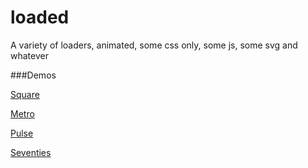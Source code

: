 loaded
======

A variety of loaders, animated, some css only, some js, some svg and whatever

###Demos

[Square](http://htmlpreview.github.io/?https://github.com/roachhd/loaded/blob/gh-pages/index.html)

[Metro](http://htmlpreview.github.io/?https://github.com/roachhd/loaded/blob/gh-pages/metro-balls.html)

[Pulse](http://htmlpreview.github.io/?https://github.com/roachhd/loaded/blob/gh-pages/pulse.html)

[Seventies](http://htmlpreview.github.io/?https://github.com/roachhd/loaded/blob/gh-pages/seventies.html)



